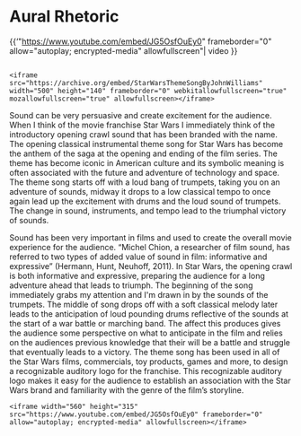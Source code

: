 # **Aural Rhetoric**

{{‘"https://www.youtube.com/embed/JG5OsfOuEy0" frameborder="0" allow="autoplay; encrypted-media" allowfullscreen"\| video }}

```

<iframe src="https://archive.org/embed/StarWarsThemeSongByJohnWilliams" width="500" height="140" frameborder="0" webkitallowfullscreen="true" mozallowfullscreen="true" allowfullscreen></iframe>
```

Sound can be very persuasive and create excitement for the audience. When I think of the movie franchise Star Wars I immediately think of the introductory opening crawl sound that has been branded with the name. The opening classical instrumental theme song for Star Wars has become the anthem of the saga at the opening and ending of the film series. The theme has become iconic in American culture and its symbolic meaning is often associated with the future and adventure of technology and space. The theme song starts off with a loud bang of trumpets, taking you on an adventure of sounds, midway it drops to a low classical tempo to once again lead up the excitement with drums and the loud sound of trumpets. The change in sound, instruments, and tempo lead to the triumphal victory of sounds.

Sound has been very important in films and used to create the overall movie experience for the audience. “Michel Chion, a researcher of film sound, has referred to two types of added value of sound in film: informative and expressive” \(Hermann, Hunt, Neuhoff, 2011\). In Star Wars, the opening crawl is both informative and expressive, preparing the audience for a long adventure ahead that leads to triumph. The beginning of the song immediately grabs my attention and I'm drawn in by the sounds of the trumpets. The middle of song drops off with a soft classical melody later leads to the anticipation of loud pounding drums reflective of the sounds at the start of a war battle or marching band. The affect this produces gives the audience some perspective on what to anticipate in the film and relies on the audiences previous knowledge that their will be a battle and struggle that eventually leads to a victory. The theme song has been used in all of the Star Wars films, commercials, toy products, games and more, to design a recognizable auditory logo for the franchise. This recognizable auditory logo makes it easy for the audience to establish an association with the Star Wars brand and familiarity with the genre of the film’s storyline.

```
<iframe width="560" height="315" src="https://www.youtube.com/embed/JG5OsfOuEy0" frameborder="0" allow="autoplay; encrypted-media" allowfullscreen></iframe>
```



